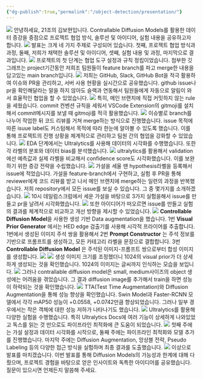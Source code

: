```yaml
---
{"dg-publish":true,"permalink":"/object-detection/presentation/"}
---
```


![](https://i.imgur.com/4UZzVAP.png)
안녕하세요, 21조의 김보현입니다. 
Contrallable Diffusion Models를 활용한 데이터 증강을 중점으로 프로젝트 협업 방식, 솔루션 및 아이디어, 실험 내용을 공유하고자 합니다.
![](https://i.imgur.com/H1QF0XI.png)
발표는 크게 네 가지 주제로 구성되어 있습니다. 
첫째, 프로젝트 협업 방식과 과정, 둘째, 저희가 채택한 솔루션 및 아이디어, 셋째, 실험 내용 및 과정, 마지막으로 결과입니다.
![](https://i.imgur.com/deJjeb6.png)
프로젝트의 첫 단계는 협업 도구 설정과 규칙 정립이었습니다. 
첨부한 깃 그래프는 project기간동안 저희조 팀원들이 feature branch를 파고 merge한 내용을 담고있는 main branch입니다.
![](https://i.imgur.com/QHuzPlC.png)
저희는 GitHub, Slack, GitHub Bot을 적극 활용하여 이슈와 PR을 관리하고, 서버 사용 현황을 실시간으로 공유했습니다. 
github issue나 pr을 확인해달라는 말을 하지 않아도 슬랙과 연동해서 팀원들에게 자동으로 알림이 와서 효율적인 협업을 할 수 있었습니다.
![](https://i.imgur.com/h0WOFr5.png)
특히, 메인 브랜치에 직접 커밋하지 않는 rule을 세웠습니다. commit 컨벤션 규칙을 세워서 VSCode Extension의 gitmoji를 설치해서 commit메시지를 보낼 때 gitmoji를 적극 활용했습니다.
![](https://i.imgur.com/XywyDcB.png)
이슈별로 branch를 나누어 작업한 뒤 코드 리뷰를 거쳐 merge하는 방식으로 진행했습니다.
issue 목적에 따른 isuue label도 커스텀해서 목적에 따라 한눈에 알아볼 수 있도록 했습니다.
이를 통해 프로젝트의 진행 상황을 체계적으로 관리하고 팀원 간의 협업을 강화할 수 있었습니다.
![](https://i.imgur.com/JmkwzQM.png)
EDA 단계에서는 Ultralytics를 사용해 데이터의 시각화를 수행했습니다. 
또한 각 라벨의 분포와 데이터 bias를 분석했습니다.
![](https://i.imgur.com/3PD2WzU.png)
ultralytics를 활용해서 validation에선 예측값과 실제 라벨을 비교해서 confidence score도 시각화했습니다.
이를 보완하기 위한 증강 전략을 수립했습니다.
![](https://i.imgur.com/AUl7hdq.png)
가설을 세울 땐 hypothesis라벨을 등록해서 issue에 적었습니다.
가설을 feature-branch에서 구현하고, 실험 후 PR을 통해 reviewer에게 코드 리뷰를 받고 나서 메인 브랜치에 merge하는 일련의 과정을 반복했습니다.
저희 repository에서 모든 issue를 보실 수 있습니다.
그 중 몇가지를 소개하겠습니다.
![](https://i.imgur.com/Nx8HrWi.png)
10시 데일럼스크럼에서 세운 가설을 바탕으로 3가지 실험을해서 issue를 만들고 pr을 날려서 시각화했습니다.
![](https://i.imgur.com/aXcp5Hj.png)
또한 아이디어가 떠오르면 issue를 만들고 실험의 결과를 체계적으로 비교하고 개선 방향을 제시할 수 있었습니다.
![](https://i.imgur.com/pGylein.png)
**Controllable Diffusion Model**을 사용한 생성 기반 Data augmentation을 했습니다.
1번 **Visual Prior Generator** 에서는 HED edge 검출기를 사용해 시각적 프라이어를 추출합니다. 
1번에서 생성된 이미지 주석 쌍을 활용해서 2번 **Prompt Constructor** 는 주석 정보를 기반으로 프롬프트를 생성하고, 모든 카테고리 라벨을 문장으로 결합합니다.
3번 **Controllable Diffusion Model** 은 주석된 이미지-프롬프트 쌍으로부터 합성 이미지를 생성합니다. 
![](https://i.imgur.com/zk40f2i.png)
![](https://i.imgur.com/mNT8xgz.png)
생성 이미지 크기를 조정했더니 1024의 visual prior가 더 상세하게 생성되는 것을 확인했습니다.
1024의 이미지는 글씨까지 인식하는 모습을 보입니다.
![](https://i.imgur.com/Ujmct8j.png)
그러나 contrallable diffusion model은 small, medium사이즈의 object 생성에는 어려움을 겪었습니다.
그 결과 diffusion image를 추가해서 train을 하면 성능이 하락되는 것을 확인했습니다.
![](https://i.imgur.com/K0lRSHo.png)
TTA(Test Time Augmentation)와 Diffusion Augmentation을 통해 성능 향상을 확인했습니다. Swin Model과 Faster-RCNN 모델에서 각각 mAP50 성능이 +0.0558, +0.0742만큼 향상되었습니다. 그러나 일부 경우에서는 작은 객체에 대한 성능 저하가 나타나기도 했습니다.
![](https://i.imgur.com/uOvApjk.png)
Ultralytics를 활용해 다양한 실험을 수행했습니다. 
특히 Ultralytics Docs에 여러 기능이 상세하게 나와있었고 독스를 읽는 것 만으로도 파이프라인 최적화에 큰 도움이 되었습니다.
![](https://i.imgur.com/Hubd5uL.png)
첫째 주에는 가설 설정과 데이터 시각화를 시작으로, 둘째 주에는 파이프라인 최적화와 모델 추가를 진행했습니다. 마지막 주에는 Diffusion Augmentation, 앙상블 전략, Pseudo Labeling 등의 다양한 접근 방식을 실험하며 최종 결과를 도출했습니다.
![](https://i.imgur.com/TNMBFjs.png)
이상으로 발표를 마치겠습니다. 이번 발표를 통해 Diffusion Models의 가능성과 한계에 대해 다뤘으며, 프로젝트 경험을 바탕으로 얻은 인사이트와 독특한 아이디어를 공유했습니다. 질문이 있으시면 언제든지 말씀해 주세요.